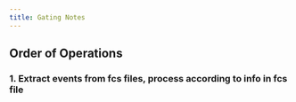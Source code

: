 ```yaml
---
title: Gating Notes
---
```


## Order of Operations
### 1. Extract events from fcs files, process according to info in fcs file
